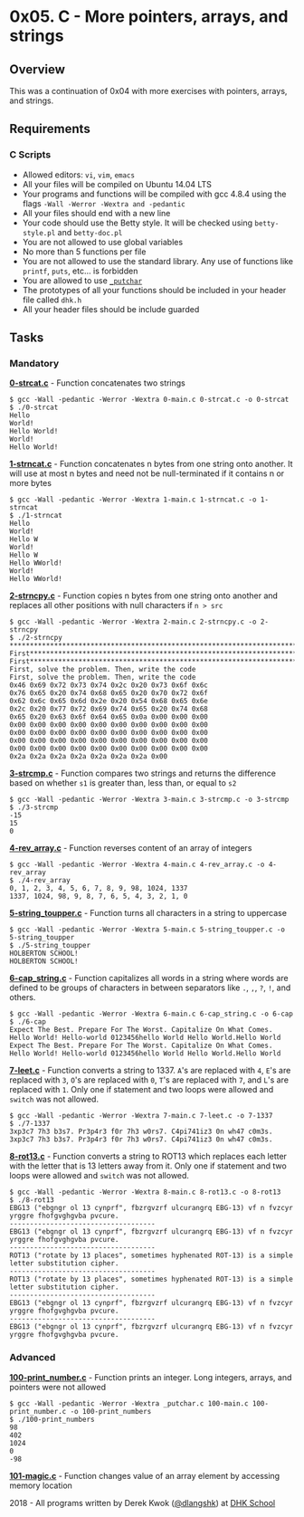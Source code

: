 # 0x05. C - More pointers, arrays, and strings

## Overview
This was a continuation of 0x04 with more exercises with pointers, arrays, and strings.

## Requirements
### C Scripts
* Allowed editors: `vi`, `vim`, `emacs`
* All your files will be compiled on Ubuntu 14.04 LTS
* Your programs and functions will be compiled with gcc 4.8.4 using the flags `-Wall -Werror -Wextra and -pedantic`
* All your files should end with a new line
* Your code should use the Betty style. It will be checked using `betty-style.pl` and `betty-doc.pl`
* You are not allowed to use global variables
* No more than 5 functions per file
* You are not allowed to use the standard library. Any use of functions like `printf`, `puts`, etc… is forbidden
* You are allowed to use [`_putchar`](https://github.com/dhkschool/_putchar.c/blob/master/_putchar.c)
* The prototypes of all your functions should be included in your header file called `dhk.h`
* All your header files should be include guarded

## Tasks
### Mandatory
**[0-strcat.c](0-strcat.c)** - Function concatenates two strings
```
$ gcc -Wall -pedantic -Werror -Wextra 0-main.c 0-strcat.c -o 0-strcat
$ ./0-strcat 
Hello 
World!
Hello World!
World!
Hello World!
```

**[1-strncat.c](1-strncat.c)** - Function concatenates n bytes from one string onto another. It will use at most n bytes and need not be null-terminated if it contains n or more bytes
```
$ gcc -Wall -pedantic -Werror -Wextra 1-main.c 1-strncat.c -o 1-strncat
$ ./1-strncat 
Hello 
World!
Hello W
World!
Hello W
Hello WWorld!
World!
Hello WWorld!
```

**[2-strncpy.c](2-strncpy.c)** - Function copies n bytes from one string onto another and replaces all other positions with null characters if ```n > src```
```
$ gcc -Wall -pedantic -Werror -Wextra 2-main.c 2-strncpy.c -o 2-strncpy
$ ./2-strncpy 
*************************************************************************************************
First********************************************************************************************
First********************************************************************************************
First, solve the problem. Then, write the code
First, solve the problem. Then, write the code
0x46 0x69 0x72 0x73 0x74 0x2c 0x20 0x73 0x6f 0x6c
0x76 0x65 0x20 0x74 0x68 0x65 0x20 0x70 0x72 0x6f
0x62 0x6c 0x65 0x6d 0x2e 0x20 0x54 0x68 0x65 0x6e
0x2c 0x20 0x77 0x72 0x69 0x74 0x65 0x20 0x74 0x68
0x65 0x20 0x63 0x6f 0x64 0x65 0x0a 0x00 0x00 0x00
0x00 0x00 0x00 0x00 0x00 0x00 0x00 0x00 0x00 0x00
0x00 0x00 0x00 0x00 0x00 0x00 0x00 0x00 0x00 0x00
0x00 0x00 0x00 0x00 0x00 0x00 0x00 0x00 0x00 0x00
0x00 0x00 0x00 0x00 0x00 0x00 0x00 0x00 0x00 0x00
0x2a 0x2a 0x2a 0x2a 0x2a 0x2a 0x2a 0x00
```

**[3-strcmp.c](3-strcmp.c)** - Function compares two strings and returns the difference based on whether `s1` is greater than, less than, or equal to `s2`
```
$ gcc -Wall -pedantic -Werror -Wextra 3-main.c 3-strcmp.c -o 3-strcmp
$ ./3-strcmp 
-15
15
0
```

**[4-rev_array.c](4-rev_array.c)** - Function reverses content of an array of integers
```
$ gcc -Wall -pedantic -Werror -Wextra 4-main.c 4-rev_array.c -o 4-rev_array
$ ./4-rev_array 
0, 1, 2, 3, 4, 5, 6, 7, 8, 9, 98, 1024, 1337
1337, 1024, 98, 9, 8, 7, 6, 5, 4, 3, 2, 1, 0
```

**[5-string_toupper.c](5-string_toupper.c)** - Function turns all characters in a string to uppercase
```
$ gcc -Wall -pedantic -Werror -Wextra 5-main.c 5-string_toupper.c -o 5-string_toupper
$ ./5-string_toupper 
HOLBERTON SCHOOL!
HOLBERTON SCHOOL!
```

**[6-cap_string.c](6-cap_string.c)** - Function capitalizes all words in a string where words are defined to be groups of characters in between separators like `.`, `,`, `?`, `!`, and others.
```
$ gcc -Wall -pedantic -Werror -Wextra 6-main.c 6-cap_string.c -o 6-cap
$ ./6-cap 
Expect The Best. Prepare For The Worst. Capitalize On What Comes.
Hello World! Hello-world 0123456hello World Hello World.Hello World
Expect The Best. Prepare For The Worst. Capitalize On What Comes.
Hello World! Hello-world 0123456hello World Hello World.Hello World
```

**[7-leet.c](7-leet.c)** - Function converts a string to 1337. `A`'s are replaced with `4`, `E`'s are replaced with `3`, `O`'s are replaced with `0`, `T`'s are replaced with `7`, and `L`'s are replaced with `1`. Only one if statement and two loops were allowed and `switch` was not allowed.
```
$ gcc -Wall -pedantic -Werror -Wextra 7-main.c 7-leet.c -o 7-1337
$ ./7-1337 
3xp3c7 7h3 b3s7. Pr3p4r3 f0r 7h3 w0rs7. C4pi741iz3 0n wh47 c0m3s.
3xp3c7 7h3 b3s7. Pr3p4r3 f0r 7h3 w0rs7. C4pi741iz3 0n wh47 c0m3s.
```

**[8-rot13.c](8-rot13.c)** - Function converts a string to ROT13 which replaces each letter with the letter that is 13 letters away from it. Only one if statement and two loops were allowed and `switch` was not allowed.
```
$ gcc -Wall -pedantic -Werror -Wextra 8-main.c 8-rot13.c -o 8-rot13
$ ./8-rot13 
EBG13 ("ebgngr ol 13 cynprf", fbzrgvzrf ulcurangrq EBG-13) vf n fvzcyr yrggre fhofgvghgvba pvcure.
------------------------------------
EBG13 ("ebgngr ol 13 cynprf", fbzrgvzrf ulcurangrq EBG-13) vf n fvzcyr yrggre fhofgvghgvba pvcure.
------------------------------------
ROT13 ("rotate by 13 places", sometimes hyphenated ROT-13) is a simple letter substitution cipher.
------------------------------------
ROT13 ("rotate by 13 places", sometimes hyphenated ROT-13) is a simple letter substitution cipher.
------------------------------------
EBG13 ("ebgngr ol 13 cynprf", fbzrgvzrf ulcurangrq EBG-13) vf n fvzcyr yrggre fhofgvghgvba pvcure.
------------------------------------
EBG13 ("ebgngr ol 13 cynprf", fbzrgvzrf ulcurangrq EBG-13) vf n fvzcyr yrggre fhofgvghgvba pvcure.
```

### Advanced
**[100-print_number.c](100-print_number.c)** - Function prints an integer. Long integers, arrays, and pointers were not allowed
```
$ gcc -Wall -pedantic -Werror -Wextra _putchar.c 100-main.c 100-print_number.c -o 100-print_numbers
$ ./100-print_numbers 
98
402
1024
0
-98
```

**[101-magic.c](101-magic.c)** - Function changes value of an array element by accessing memory location


2018 - All programs written by Derek Kwok ([@dlangshk](https://twitter.com/dlangshk)) at [DHK School](https://www.dhkschool.com/)

